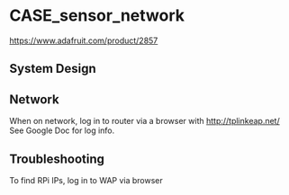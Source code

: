 # CASE_sensor_network

https://www.adafruit.com/product/2857

## System Design

## Network

When on network, log in to router via a browser with http://tplinkeap.net/ <Br>
See Google Doc for log info.

## Troubleshooting

To find RPi IPs, log in to WAP via browser